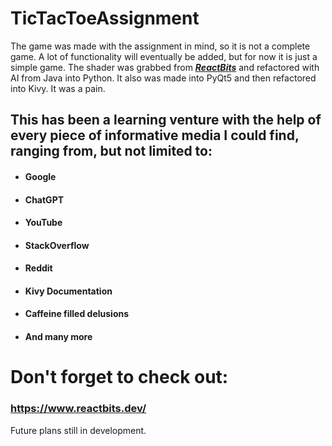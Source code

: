 ﻿# TicTacToeAssignment
The game was made with the assignment in mind, so it is not a complete game.
A lot of functionality will eventually be added, but for now it is just a simple game.
The shader was grabbed from _**[ReactBits](https://www.reactbits.dev/)**_ and refactored with AI from Java into Python.
It also was made into PyQt5 and then refactored into Kivy. It was a pain.
## This has been a learning venture with the help of every piece of informative media I could find, ranging from, but not limited to:
* #### Google
* #### ChatGPT
* #### YouTube
* #### StackOverflow
* #### Reddit
* #### Kivy Documentation
* #### Caffeine filled delusions
* #### And many more
# Don't forget to check out:
### https://www.reactbits.dev/

Future plans still in development.